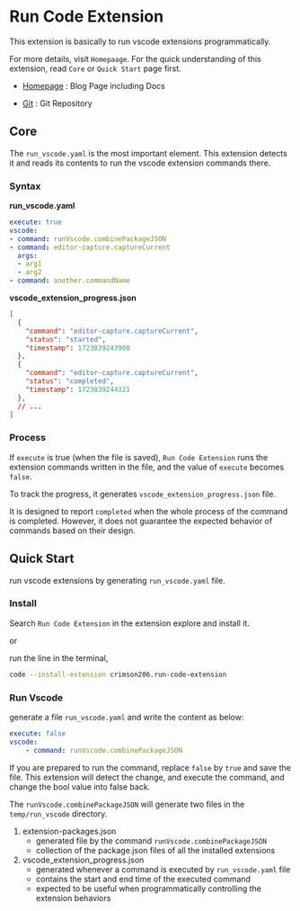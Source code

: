 # Run Code Extension

This extension is basically to run vscode extensions programmatically.

For more details, visit `Homepaage`. For the quick understanding of this extension, read `Core` or `Quick Start` page first.

- [Homepage](https://crimson206.github.io/run-vscode-ex/)
    : Blog Page including Docs

- [Git](https://github.com/crimson206/run-vscode-ex)
    : Git Repository

## Core

The `run_vscode.yaml` is the most important element.
This extension detects it and reads its contents to run the vscode extension commands there.

### Syntax

**run_vscode.yaml**
```yaml
execute: true
vscode:
- command: runVscode.combinePackageJSON
- command: editor-capture.captureCurrent
  args:
  - arg1
  - arg2
- command: another.commandName
```

**vscode_extension_progress.json**
```json
[
  {
    "command": "editor-capture.captureCurrent",
    "status": "started",
    "timestamp": 1723839243900
  },
  {
    "command": "editor-capture.captureCurrent",
    "status": "completed",
    "timestamp": 1723839244321
  },
  // ...
]
```


### Process

If `execute` is true (when the file is saved), `Run Code Extension` runs the extension commands written in the file, and the value of `execute` becomes `false`.

To track the progress, it generates `vscode_extension_progress.json` file.

It is designed to report `completed` when the whole process of the command is completed. However, it does not guarantee the expected behavior of commands based on their design.

## Quick Start

run vscode extensions by generating `run_vscode.yaml` file.

### Install

Search `Run Code Extension` in the extension explore and install it.

or

run the line in the terminal,

```bash
code --install-extension crimson206.run-code-extension
```

### Run Vscode

generate a file `run_vscode.yaml` and write the content as below:

```yaml
execute: false
vscode:
    - command: runVscode.combinePackageJSON
```

If you are prepared to run the command, replace `false` by `true` and save the file.
This extension will detect the change, and execute the command, and change the bool value into false back.

The `runVscode.combinePackageJSON` will generate two files in the `temp/run_vscode` directory.
1. extension-packages.json
    - generated file by the command `runVscode.combinePackageJSON`
    - collection of the package.json files of all the installed extensions
2. vscode_extension_progress.json
    - generated whenever a command is executed by `run_vscode.yaml` file
    - contains the start and end time of the executed command
    - expected to be useful when programmatically controlling the extension behaviors
